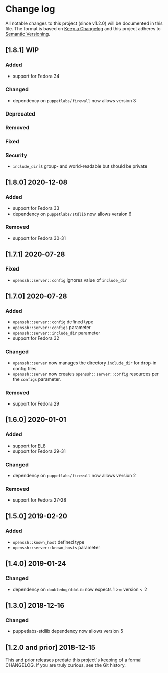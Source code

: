 <!--
This file is part of the doubledog-openssh Puppet module.
Copyright 2018-2021 John Florian
SPDX-License-Identifier: GPL-3.0-or-later

Template

## [VERSION] WIP
### Added
### Changed
### Deprecated
### Removed
### Fixed
### Security

-->

# Change log

All notable changes to this project (since v1.2.0) will be documented in this file.  The format is based on [Keep a Changelog](http://keepachangelog.com/en/1.0.0/) and this project adheres to [Semantic Versioning](http://semver.org).

## [1.8.1] WIP
### Added
- support for Fedora 34
### Changed
- dependency on `puppetlabs/firewall` now allows version 3
### Deprecated
### Removed
### Fixed
### Security
- `include_dir` is group- and world-readable but should be private

## [1.8.0] 2020-12-08
### Added
- support for Fedora 33
- dependency on `puppetlabs/stdlib` now allows version 6
### Removed
- support for Fedora 30-31

## [1.7.1] 2020-07-28
### Fixed
- `openssh::server::config` ignores value of `include_dir`

## [1.7.0] 2020-07-28
### Added
- `openssh::server::config` defined type
- `openssh::server::configs` parameter
- `openssh::server::include_dir` parameter
- support for Fedora 32
### Changed
- `openssh::server` now manages the directory `include_dir` for drop-in config files
- `openssh::server` now creates `openssh::server::config` resources per the `configs` parameter.
### Removed
- support for Fedora 29

## [1.6.0] 2020-01-01
### Added
- support for EL8
- support for Fedora 29-31
### Changed
- dependency on `puppetlabs/firewall` now allows version 2
### Removed
- support for Fedora 27-28

## [1.5.0] 2019-02-20
### Added
- `openssh::known_host` defined type
- `openssh::server::known_hosts` parameter

## [1.4.0] 2019-01-24
### Changed
- dependency on `doubledog/ddolib` now expects 1 >= version < 2

## [1.3.0] 2018-12-16
### Changed
- puppetlabs-stdlib dependency now allows version 5

## [1.2.0 and prior] 2018-12-15

This and prior releases predate this project's keeping of a formal CHANGELOG.  If you are truly curious, see the Git history.

